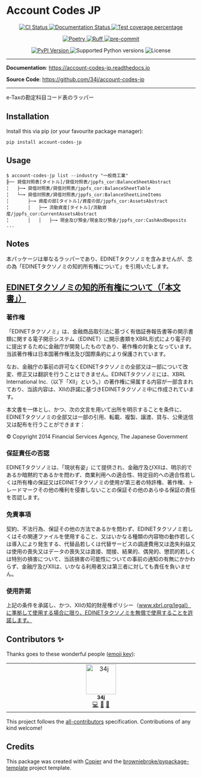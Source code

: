 # Account Codes JP

<p align="center">
  <a href="https://github.com/34j/account-codes-jp/actions/workflows/ci.yml?query=branch%3Amain">
    <img src="https://img.shields.io/github/actions/workflow/status/34j/account-codes-jp/ci.yml?branch=main&label=CI&logo=github&style=flat-square" alt="CI Status" >
  </a>
  <a href="https://account-codes-jp.readthedocs.io">
    <img src="https://img.shields.io/readthedocs/account-codes-jp.svg?logo=read-the-docs&logoColor=fff&style=flat-square" alt="Documentation Status">
  </a>
  <a href="https://codecov.io/gh/34j/account-codes-jp">
    <img src="https://img.shields.io/codecov/c/github/34j/account-codes-jp.svg?logo=codecov&logoColor=fff&style=flat-square" alt="Test coverage percentage">
  </a>
</p>
<p align="center">
  <a href="https://python-poetry.org/">
    <img src="https://img.shields.io/endpoint?url=https://python-poetry.org/badge/v0.json" alt="Poetry">
  </a>
  <a href="https://github.com/astral-sh/ruff">
    <img src="https://img.shields.io/endpoint?url=https://raw.githubusercontent.com/astral-sh/ruff/main/assets/badge/v2.json" alt="Ruff">
  </a>
  <a href="https://github.com/pre-commit/pre-commit">
    <img src="https://img.shields.io/badge/pre--commit-enabled-brightgreen?logo=pre-commit&logoColor=white&style=flat-square" alt="pre-commit">
  </a>
</p>
<p align="center">
  <a href="https://pypi.org/project/account-codes-jp/">
    <img src="https://img.shields.io/pypi/v/account-codes-jp.svg?logo=python&logoColor=fff&style=flat-square" alt="PyPI Version">
  </a>
  <img src="https://img.shields.io/pypi/pyversions/account-codes-jp.svg?style=flat-square&logo=python&amp;logoColor=fff" alt="Supported Python versions">
  <img src="https://img.shields.io/pypi/l/account-codes-jp.svg?style=flat-square" alt="License">
</p>

---

**Documentation**: <a href="https://account-codes-jp.readthedocs.io" target="_blank">https://account-codes-jp.readthedocs.io </a>

**Source Code**: <a href="https://github.com/34j/account-codes-jp" target="_blank">https://github.com/34j/account-codes-jp </a>

---

e-Taxの勘定科目コード表のラッパー

## Installation

Install this via pip (or your favourite package manager):

`pip install account-codes-jp`

## Usage

```shell
$ account-codes-jp list --industry "一般商工業"
╟── 貸借対照表[タイトル]/貸借対照表/jppfs_cor:BalanceSheetAbstract
╎   ├─╼ 貸借対照表/貸借対照表/jppfs_cor:BalanceSheetTable
╎   └─╼ 貸借対照表/貸借対照表/jppfs_cor:BalanceSheetLineItems
╎       ├─╼ 資産の部[タイトル]/資産の部/jppfs_cor:AssetsAbstract
╎       │   ├─╼ 流動資産[タイトル]/流動資産/jppfs_cor:CurrentAssetsAbstract
╎       │   │   ├─╼ 現金及び預金/現金及び預金/jppfs_cor:CashAndDeposits
...
```

## Notes

本パッケージは単なるラッパーであり、EDINETタクソノミを含みませんが、念の為「EDINETタクソノミの知的所有権について」を引用いたします。

## [EDINETタクソノミの知的所有権について（「本文書」）](https://www.fsa.go.jp/search/EDINET_Taxonomy_Legal_Statement.html)

### 著作権

「EDINETタクソノミ」は、金融商品取引法に基づく有価証券報告書等の開示書類に関する電子開示システム（EDINET）に開示書類をXBRL形式により電子的に提出するために金融庁が開発したものであり、著作権の対象となっています。当該著作権は日本国著作権法及び国際条約により保護されています。

なお、金融庁の事前の許可なくEDINETタクソノミの全部又は一部について改変、修正又は翻訳を行うことはできません。EDINETタクソノミには、XBRL International Inc.（以下「XII」という。）の著作権に帰属する内容が一部含まれており、当該内容は、XIIの許諾に基づきEDINETタクソノミ中に作成されています。

本文書を一体とし、かつ、次の文言を用いて出所を明示することを条件に、EDINETタクソノミの全部又は一部の引用、転載、複製、譲渡、貸与、公衆送信又は配布を行うことができます：

© Copyright 2014 Financial Services Agency, The Japanese Government

### 保証責任の否認

EDINETタクソノミは、「現状有姿」にて提供され、金融庁及びXIIは、明示的であるか暗黙的であるかを問わず、商業利用への適合性、特定目的への適合性若しくは所有権の保証又はEDINETタクソノミの使用が第三者の特許権、著作権、トレードマークその他の権利を侵害しないことの保証その他のあらゆる保証の責任を否認します。

### 免責事項

契約、不法行為、保証その他の方法であるかを問わず、EDINETタクソノミ若しくはその関連ファイルを使用すること、又はいかなる種類の内容物の動作若しくは導入により発生する、代替品若しくは代替サービスの調達費用又は逸失利益又は使用の喪失又はデータの喪失又は直接、間接、結果的、偶発的、懲罰的若しくは特別の損害について、当該損害の可能性についての事前の通知の有無にかかわらず、金融庁及びXIIは、いかなる利用者又は第三者に対しても責任を負いません。

### 使用許諾

上記の条件を承諾し、かつ、XIIの知的財産権ポリシー（www.xbrl.org/legal）に準拠して使用する場合に限り、EDINETタクソノミを無償で使用することを許諾します。

## Contributors ✨

Thanks goes to these wonderful people ([emoji key](https://allcontributors.org/docs/en/emoji-key)):

<!-- prettier-ignore-start -->
<!-- ALL-CONTRIBUTORS-LIST:START - Do not remove or modify this section -->
<!-- prettier-ignore-start -->
<!-- markdownlint-disable -->
<table>
  <tbody>
    <tr>
      <td align="center" valign="top" width="14.28%"><a href="https://github.com/34j"><img src="https://avatars.githubusercontent.com/u/55338215?v=4?s=80" width="80px;" alt="34j"/><br /><sub><b>34j</b></sub></a><br /><a href="https://github.com/34j/account-codes-jp/commits?author=34j" title="Code">💻</a> <a href="#ideas-34j" title="Ideas, Planning, & Feedback">🤔</a> <a href="https://github.com/34j/account-codes-jp/commits?author=34j" title="Documentation">📖</a></td>
    </tr>
  </tbody>
</table>

<!-- markdownlint-restore -->
<!-- prettier-ignore-end -->

<!-- ALL-CONTRIBUTORS-LIST:END -->
<!-- prettier-ignore-end -->

This project follows the [all-contributors](https://github.com/all-contributors/all-contributors) specification. Contributions of any kind welcome!

## Credits

This package was created with
[Copier](https://copier.readthedocs.io/) and the
[browniebroke/pypackage-template](https://github.com/browniebroke/pypackage-template)
project template.

